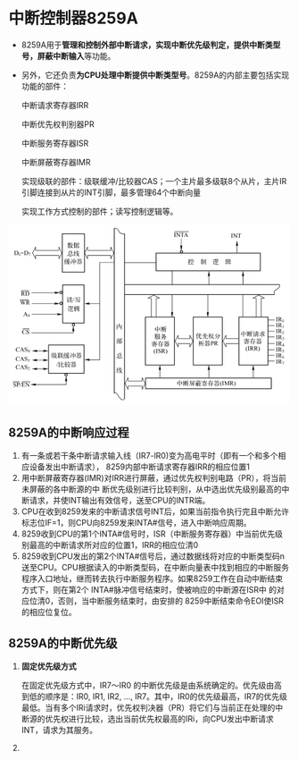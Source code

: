 # 中断控制器8259A

- 8259A用于**管理和控制外部中断请求，实现中断优先级判定，提供中断类型号，屏蔽中断输入**等功能。

- 另外，它还负责**为CPU处理中断提供中断类型号**。8259A的内部主要包括实现功能的部件：

  

  中断请求寄存器IRR
  
  中断优先权判别器PR
  
  中断服务寄存器ISR
  
  中断屏蔽寄存器IMR
  
  实现级联的部件：级联缓冲/比较器CAS；一个主片最多级联8个从片，主片IR引脚连接到从片的INT引脚，最多管理64个中断向量
  
  实现工作方式控制的部件；读写控制逻辑等。

<img src="..\image\8259A.png" alt="8259A" style="zoom:80%;" />

## 8259A的中断响应过程

1. 有一条或若干条中断请求输入线（IR7-lR0)变为高电平时（即有一个和多个相应设备发出中断请求）， 8259内部中断请求寄存器IRR的相应位置1
2. 用中断屏蔽寄存器(IMR)对IRR进行屏蔽，通过优先权判别电路（PR），将当前未屏蔽的各中断源的中 断优先级别进行比较判别，从中选出优先级别最高的中断请求，并使INT输出有效信号，送至CPU的INTR端。
3. CPU在收到8259发来的中断请求信号INT后，如果当前指令执行完且中断允许标志位IF=1，则CPU向8259发来INTA#信号，进入中断响应周期。
4. 8259收到CPU的第1个INTA#信号时，ISR（中断服务寄存器）中当前优先级别最高的中断请求所对应的位置1，IRR的相应位清0
5. 8259收到CPU发出的第2个INTA#信号后，通过数据线将对应的中断类型码n送至CPU。CPU根据读入的中断类型码，在中断向量表中找到相应的中断服务程序入口地址，继而转去执行中断服务程序。如果8259工作在自动中断结束方式下，则在第2个 INTA#脉冲信号结束时，使被响应的中断源在ISR中 的对应位清0，否则，当中断服务结束时，由安排的 8259中断结束命令EOI使ISR的相应位复位。

## 8259A的中断优先级

1. **固定优先级方式**

   在固定优先级方式中，IR7～IR0 的中断优先级是由系统确定的。优先级由高到低的顺序是：IR0, IR1, IR2, …, IR7。其中，IR0的优先级最高，IR7的优先级最低。当有多个IRi请求时，优先权判决器（PR）将它们与当前正在处理的中断源的优先权进行比较，选出当前优先权最高的IRi，向CPU发出中断请求INT，请求为其服务。

2. 

